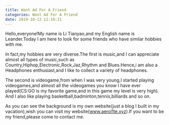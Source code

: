 ```yaml
---
title: Want Ad For A Friend
categories: Want Ad For A Friend
date: 2019-10-12 12:10:21
---
```

Hello,everyone!My name is Li Tianyao,and my English name is Leander.Today I am here to look for some friends who have similar hobbies with me.

In fact,my hobbies are very diverse.The first is music,and I can appreciate almost all types of music,such as Country,Hiphop,Electronic,Rock,Jaz,Rhythm 
and Blues.Hence,i am also a Headphones enthusiast,and I like to collect a variety of headphones.

The second is videogame,from when I was very young,I started playing videogames,and almost all the videogames you know I have ever played(CS:GO is my favorite game,and in this game my level is very high).
And I also like playing basketball,badminton,tennis,billiards and so on. 

As you can see the background is my own website(just a blog I built in my vacation),wish you can visit my website(www.aerol1te.xyz).If you want to be my
friend,please come to contact me.
